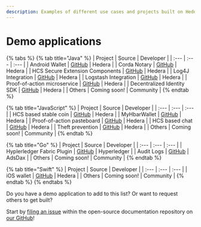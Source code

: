 ```yaml
---
description: Examples of different use cases and projects built on Hedera.
---
```


# Demo applications

{% tabs %}
{% tab title="Java" %}
| Project | Source | Developer |
| :--- | :--- | :--- |
| Android Wallet | [GitHub](https://github.com/hashgraph/hedera-wallet-android) | Hedera |
| Corda Notary | [GitHub](https://github.com/hashgraph/corda-notary-hedera) | Hedera |
| HCS Secure Extension Components | [GitHub](%20https://github.com/hashgraph/hedera-hcs-sxc-java) | Hedera |
| Log4J Integration | [GitHub](https://github.com/hashgraph/log4j2-hedera) | Hedera |
| Logstash Integration | [GitHub](https://github.com/hashgraph/logstash-output-hedera) | Hedera |
| Proof-of-action microservice | [GitHub](https://github.com/hashgraph/hedera-proof-of-action-microservice) | Hedera |
| Decentralized Identity SDK | [GitHub](https://github.com/hashgraph/did-sdk-java) | Hedera |
| Others | Coming soon! | Community |
{% endtab %}

{% tab title="JavaScript" %}
| Project | Source | Developer |
| :--- | :--- | :--- |
| HCS based stable coin | [GitHub](https://github.com/hashgraph/hedera-stable-coin-demo) | Hedera |
| MyHbarWallet | [GitHub](%20https://github.com/hashgraph/MyHbarWallet) | Hedera |
| Proof-of-action pasteboard | [GitHub](%20https://github.com/hashgraph/hedera-proof-of-action-demo-pasteboard) | Hedera |
| HCS based chat | [GitHub](%20https://github.com/hashgraph/hedera-hcs-chat-js) | Hedera |
| Theft prevention | [GitHub](https://github.com/hashgraph/hedera-theft-prevention-demo) | Hedera |
| Others | Coming soon! | Community |
{% endtab %}

{% tab title="Go" %}
| Project | Source | Developer |
| :--- | :--- | :--- |
| Hyplerledger Fabric Plugin | [GitHub](%20https://github.com/hyperledger-labs/pluggable-hcs) | Hyperledger |
| Audit Logs | [GitHub](https://github.com/hashgraph/hello-hedera-audit-log-go) | AdsDax |
| Others | Coming soon! | Community |
{% endtab %}

{% tab title="Swift" %}
| Project | Source | Developer |
| :--- | :--- | :--- |
| iOS wallet | [GitHub](https://github.com/hashgraph/hedera-wallet-ios) | Hedera |
| Others | Coming soon! | Community |
{% endtab %}
{% endtabs %}

Do you have a demo application to add to this list? Or want to request others to get built? 

Start by [filing an issue](https://github.com/hashgraph/hedera-docs) within the open-source documentation repository on [our GitHub](https://github.com/hashgraph)! 

